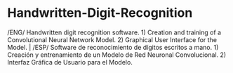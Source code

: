 # Handwritten-Digit-Recognition
/ENG/ Handwritten digit recognition software. 1) Creation and training of a Convolutional Neural Network Model. 2) Graphical User Interface for the Model. | /ESP/ Software de reconocimiento de dígitos escritos a mano. 1) Creación y entrenamiento de un Modelo de Red Neuronal Convolucional. 2) Interfaz Gráfica de Usuario para el Modelo.
